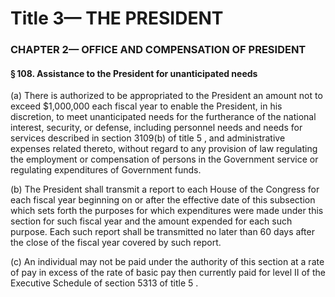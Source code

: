 
# Title 3— THE PRESIDENT
### CHAPTER 2— OFFICE AND COMPENSATION OF PRESIDENT
#### § 108. Assistance to the President for unanticipated needs

(a) There is authorized to be appropriated to the President an amount not to exceed $1,000,000 each fiscal year to enable the President, in his discretion, to meet unanticipated needs for the furtherance of the national interest, security, or defense, including personnel needs and needs for services described in section 3109(b) of title 5 , and administrative expenses related thereto, without regard to any provision of law regulating the employment or compensation of persons in the Government service or regulating expenditures of Government funds.

(b) The President shall transmit a report to each House of the Congress for each fiscal year beginning on or after the effective date of this subsection which sets forth the purposes for which expenditures were made under this section for such fiscal year and the amount expended for each such purpose. Each such report shall be transmitted no later than 60 days after the close of the fiscal year covered by such report.

(c) An individual may not be paid under the authority of this section at a rate of pay in excess of the rate of basic pay then currently paid for level II of the Executive Schedule of section 5313 of title 5 .
